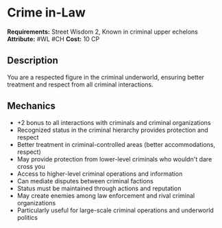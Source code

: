 # Crime in-Law

**Requirements:** Street Wisdom 2, Known in criminal upper echelons  
**Attribute:** #WL #CH 
**Cost:** 10 CP  

## Description
You are a respected figure in the criminal underworld, ensuring better treatment and respect from all criminal interactions.

## Mechanics
- +2 bonus to all interactions with criminals and criminal organizations
- Recognized status in the criminal hierarchy provides protection and respect
- Better treatment in criminal-controlled areas (better accommodations, respect)
- May provide protection from lower-level criminals who wouldn't dare cross you
- Access to higher-level criminal operations and information
- Can mediate disputes between criminal factions
- Status must be maintained through actions and reputation
- May create enemies among law enforcement and rival criminal organizations
- Particularly useful for large-scale criminal operations and underworld politics